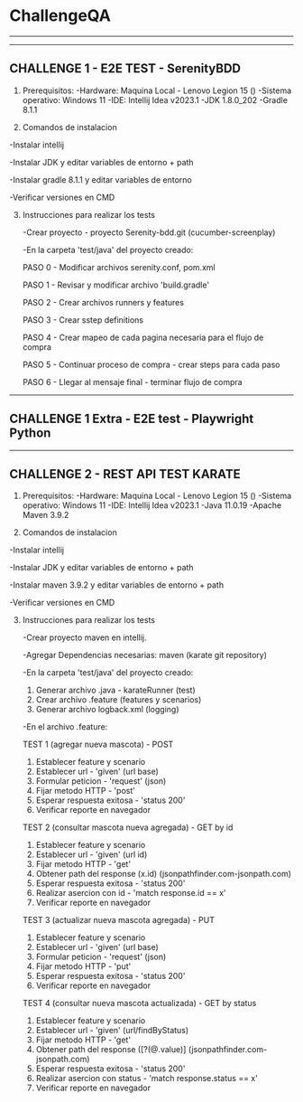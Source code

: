 # ChallengeQA
-----------------------------------------------------------------------------------------------------------------------------------------------------------------
------------------------------------
CHALLENGE 1 - E2E TEST - SerenityBDD
------------------------------------

1. Prerequisitos:
-Hardware:  Maquina Local - Lenovo Legion 15 ()
-Sistema operativo: Windows 11
-IDE: Intellij Idea v2023.1
-JDK 1.8.0_202
-Gradle 8.1.1

2. Comandos de instalacion

-Instalar intellij

-Instalar JDK y editar variables de entorno + path 

-Instalar gradle 8.1.1 y editar variables de entorno 

-Verificar versiones en CMD

3. Instrucciones para realizar los tests

	-Crear proyecto - proyecto Serenity-bdd.git (cucumber-screenplay)
	
	-En la carpeta 'test/java' del proyecto creado:

	PASO 0 - Modificar archivos serenity.conf, pom.xml

	PASO 1 - Revisar y modificar archivo 'build.gradle'

	PASO 2 - Crear archivos runners y features

	PASO 3 - Crear sstep definitions

	PASO 4 - Crear mapeo de cada pagina necesaria para el flujo de compra

	PASO 5 - Continuar proceso de compra - crear steps para cada paso 

	PASO 6 - Llegar al mensaje final - terminar flujo de compra
 -----------------------------------------------------------------------------------------------------------------------------------------------------------------
 CHALLENGE 1 Extra - E2E test - Playwright Python
 -----------------------------------------------------------------------------------------------------------------------------------------------------------------
----------------------------------
CHALLENGE 2 - REST API TEST KARATE
----------------------------------

1. Prerequisitos:
-Hardware:  Maquina Local - Lenovo Legion 15 ()
-Sistema operativo: Windows 11
-IDE: Intellij Idea v2023.1
-Java 11.0.19
-Apache Maven 3.9.2

2. Comandos de instalacion

-Instalar intellij

-Instalar JDK y editar variables de entorno + path 

-Instalar maven 3.9.2 y editar variables de entorno + path

-Verificar versiones en CMD

3. Instrucciones para realizar los tests

	-Crear proyecto maven en intellij.

	-Agregar Dependencias necesarias: maven (karate git repository)
	
	-En la carpeta 'test/java' del proyecto creado:

	1. Generar archivo .java - karateRunner (test)
	2. Crear archivo .feature (features y scenarios)
	3. Generar archivo logback.xml (logging)

	-En el archivo .feature:

	TEST 1 (agregar nueva mascota) - POST 
	1. Establecer feature y scenario
	2. Establecer url - 'given' (url base)
	3. Formular peticion - 'request' (json)
	4. Fijar metodo HTTP - 'post'
	5. Esperar respuesta exitosa - 'status 200'
	6. Verificar reporte en navegador

	TEST 2 (consultar mascota nueva agregada) - GET by id
	1. Establecer feature y scenario
	2. Establecer url - 'given' (url id)
	3. Fijar metodo HTTP - 'get'
	4. Obtener path del response (x.id) (jsonpathfinder.com-jsonpath.com)
	5. Esperar respuesta exitosa - 'status 200'
	6. Realizar asercion con id - 'match response.id == x'
	7. Verificar reporte en navegador

	TEST 3 (actualizar nueva mascota agregada) - PUT
	1. Establecer feature y scenario
	2. Establecer url - 'given' (url base)
	3. Formular peticion - 'request' (json)
	4. Fijar metodo HTTP - 'put'
	5. Esperar respuesta exitosa - 'status 200'
	6. Verificar reporte en navegador

	TEST 4 (consultar nueva mascota actualizada)  - GET by status
	1. Establecer feature y scenario
	2. Establecer url - 'given' (url/findByStatus)
	3. Fijar metodo HTTP - 'get'
	4. Obtener path del response ([?(@.value)] (jsonpathfinder.com-jsonpath.com)
	5. Esperar respuesta exitosa - 'status 200'
	6. Realizar asercion con status - 'match response.status == x'
	7. Verificar reporte en navegador



